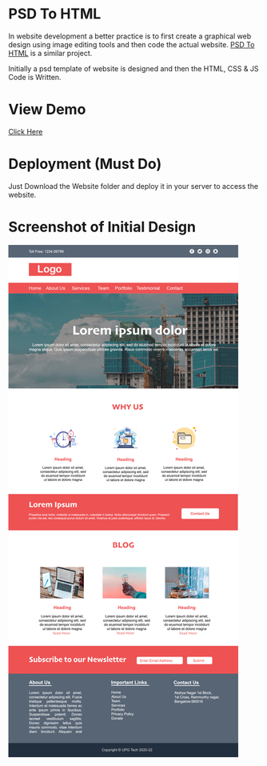 # PSD To HTML

In website development a better practice is to first create a graphical web design using image editing tools and then code the actual website.
[PSD To HTML](https://github.com/himalgnn/psd-to-html) is a similar project.

Initially a psd template of website is designed and then the HTML, CSS & JS Code is Written.

# View Demo
[Click Here](https://himalgnn.github.io/psd-to-html)

# Deployment (Must Do)
Just Download the Website folder and deploy it in your server to access the website.

# Screenshot of Initial Design
![](Screenshots/web.jpg)

